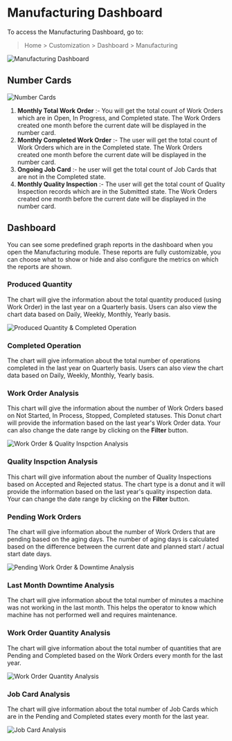 <!-- add-breadcrumbs -->
# Manufacturing Dashboard

To access the Manufacturing Dashboard, go to:

> Home > Customization > Dashboard > Manufacturing

<img class="screenshot" alt="Manufacturing Dashboard" src="{{docs_base_url}}/v13/assets/img/manufacturing/manufacturing-dashboard.png">

## Number Cards

<img class="screenshot" alt="Number Cards" src="{{docs_base_url}}/v13/assets/img/manufacturing/manufacturing-number-cards.png">

1. **Monthly Total Work Order** :- You will get the total count of Work Orders which are in Open, In Progress, and Completed state. The Work Orders created one month before the current date will be displayed in the number card.
1. **Monthly Completed Work Order** :- The user will get the total count of Work Orders which are in the Completed state. The Work Orders created one month before the current date will be displayed in the number card.
1. **Ongoing Job Card** :- he user will get the total count of Job Cards that are not in the Completed state.
1. **Monthly Quality Inspection** :- The user will get the total count of Quality Inspection records which are in the Submitted state. The Work Orders created one month before the current date will be displayed in the number card.

## Dashboard

You can see some predefined graph reports in the dashboard when you open the Manufacturing module. These reports are fully customizable, you can choose what to show or hide and also configure the metrics on which the reports are shown.
### Produced Quantity

The chart will give the information about the total quantity produced (using Work Order) in the last year on a Quarterly basis. Users can also view the chart data based on Daily, Weekly, Monthly, Yearly basis.

<img class="screenshot" alt="Produced Quantity & Completed Operation" src="{{docs_base_url}}/v13/assets/img/manufacturing/manufacturing-dashboard-2.png">

### Completed Operation

The chart will give information about the total number of operations completed in the last year on Quarterly basis. Users can also view the chart data based on Daily, Weekly, Monthly, Yearly basis.


### Work Order Analysis

This chart will give the information about the number of Work Orders based on Not Started, In Process, Stopped, Completed statuses. This Donut chart will provide the information based on the last year's Work Order data. Your can also change the date range by clicking on the **Filter** button.

<img class="screenshot" alt="Work Order & Quality Inspction Analysis" src="{{docs_base_url}}/v13/assets/img/manufacturing/manufacturing-dashboard-3.png">

### Quality Inspction Analysis

This chart will give information about the number of Quality Inspections based on Accepted and Rejected status. The chart type is a donut and it will provide the information based on the last year's quality inspection data. Your can change the date range by clicking on the **Filter** button.


### Pending Work Orders

The chart will give information about the number of Work Orders that are pending based on the aging days. The number of aging days is calculated based on the difference between the current date and planned start / actual start date days.

<img class="screenshot" alt="Pending Work Order & Downtime Analysis" src="{{docs_base_url}}/v13/assets/img/manufacturing/manufacturing-dashboard-4.png">

### Last Month Downtime Analysis

The chart will give information about the total number of minutes a machine was not working in the last month. This helps the operator to know which machine has not performed well and requires maintenance.


### Work Order Quantity Analysis

The chart will give information about the total number of quantities that are Pending and Completed based on the Work Orders every month for the last year.

<img class="screenshot" alt="Work Order Quantity Analysis" src="{{docs_base_url}}/v13/assets/img/manufacturing/manufacturing-dashboard-5.png">



### Job Card Analysis

The chart will give information about the total number of Job Cards which are in the Pending and Completed states every month for the last year.

<img class="screenshot" alt="Job Card Analysis" src="{{docs_base_url}}/v13/assets/img/manufacturing/manufacturing-dashboard-6.png">
